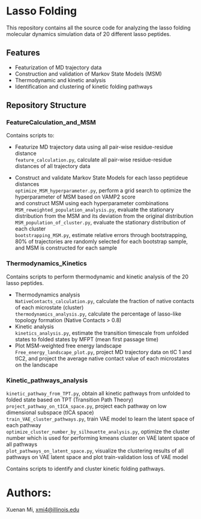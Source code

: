 # Lasso Folding

This repository contains all the source code for analyzing the lasso folding molecular dynamics simulation data of 20 different lasso peptides.

## Features

- Featurization of MD trajectory data
- Construction and validation of Markov State Models (MSM)
- Thermodynamic and kinetic analysis
- Identification and clustering of kinetic folding pathways

## Repository Structure

### FeatureCalculation_and_MSM

Contains scripts to:
- Featurize MD trajectory data using all pair-wise residue-residue distance <br>
  `feature_calculation.py`, calculate all pair-wise residue-residue distances of all trajectory data
  
- Construct and validate Markov State Models for each lasso peptideue distances <br>
  `optimize_MSM_hyperparameter.py`, perform a grid search to optimize the hyperparameter of MSM based on VAMP2 score <br> and construct MSM using each hyperparameter combinations <br>
  `MSM_reweighted_population_analysis.py`,  evaluate the stationary distribution from the MSM and its deviation from the original distribution <br>
  `MSM_population_of_cluster.py`, evaluate the stationary distribution of each cluster <br>
  `bootstrapping_MSM.py`, estimate relative errors through bootstrapping, 80% of trajectories are randomly selected for each bootstrap sample, and MSM is constructed for each sample <br>

### Thermodynamics_Kinetics

Contains scripts to perform thermodynamic and kinetic analysis of the 20 lasso peptides.
- Thermodynamics analysis <br>
  `NativeContacts_calculation.py`, calculate the fraction of native contacts of each microstate (cluster) <br>
  `thermodynamics_analysis.py`, calculate the percentage of lasso-like topology formation (Native Contacts > 0.8)
- Kinetic analysis <br>
  `kinetics_analysis.py`, estimate the transition timescale from unfolded states to folded states by MFPT (mean first passage time)
- Plot MSM-weighted free energy landscape <br>
  `Free_energy_landscape_plot.py`, project MD trajectory data on tIC 1 and tIC2, and project the average native contact value of each microstates on the landscape

### Kinetic_pathways_analysis
`kinetic_pathway_from_TPT.py`, obtain all kinetic pathways from unfolded to folded state based on TPT (Transition Path Theory) <br>
`project_pathway_on_tICA_space.py`, project each pathway on low dimensional subspace (tICA space) <br>
`train_VAE_cluster_pathways.py`, train VAE model to learn the latent space of each pathway <br>
`optimize_cluster_number_by_silhouette_analysis.py`, optimize the cluster number which is used for performing kmeans cluster on VAE latent space of all pathways <br>
`plot_pathways_on_latent_space.py`, visualize the clustering results of all pathways on VAE latent space and plot train-validation loss of VAE model <br>

Contains scripts to identify and cluster kinetic folding pathways.



# Authors:
Xuenan Mi,
xmi4@illinois.edu
